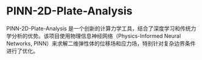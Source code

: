 # PINN-2D-Plate-Analysis
PINN-2D-Plate-Analysis 是一个创新的计算力学工具，结合了深度学习和传统力学分析的优势。该项目使用物理信息神经网络（Physics-Informed Neural Networks, PINN）来求解二维弹性体的位移场和应力场，特别针对复杂边界条件进行了优化。
